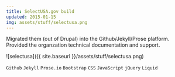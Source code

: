 ```yaml
---
title: SelectUSA.gov build
updated: 2015-01-15
img: assets/stuff/selectusa.png
---
```


Migrated them (out of Drupal) into the Github/Jekyll/Prose platform. Provided the organzation technical documentation and support.

![selectusa]({{ site.baseurl }}/assets/stuff/selectusa.png) 

`Github` `Jekyll` `Prose.io` `Bootstrap` `CSS` `JavaScript` `jQuery` `Liquid`  
